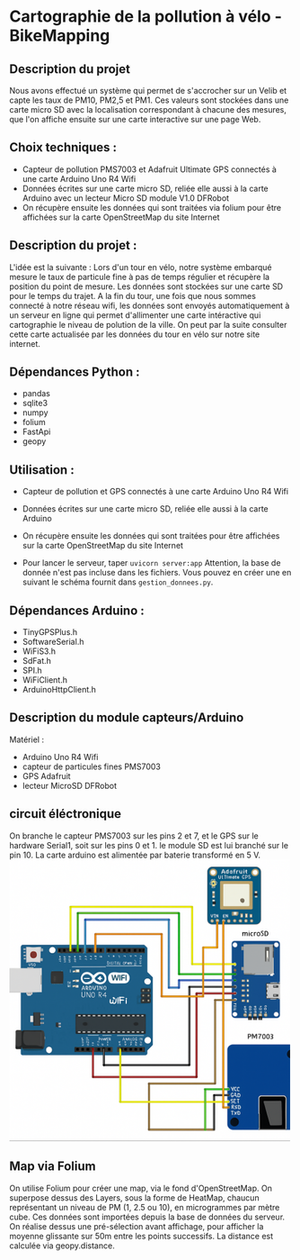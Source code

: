 # Cartographie de la pollution à vélo - BikeMapping

## Description du projet
Nous avons effectué un système qui permet de s'accrocher sur un Velib et capte les taux de PM10, PM2,5 et PM1. Ces valeurs sont stockées dans une carte micro SD avec la localisation correspondant à chacune des mesures, que l'on affiche ensuite sur une carte interactive sur une page Web.

## Choix techniques :
* Capteur de pollution PMS7003 et Adafruit Ultimate GPS connectés à une carte Arduino Uno R4 Wifi
* Données écrites sur une carte micro SD, reliée elle aussi à la carte Arduino avec un lecteur Micro SD module V1.0 DFRobot
* On récupère ensuite les données qui sont traitées via folium pour être affichées sur la carte OpenStreetMap du site Internet

## Description du projet :
L'idée est la suivante : Lors d'un tour en vélo, notre système embarqué mesure le taux de particule fine à pas de temps régulier et récupère la position du point de mesure. Les données sont stockées sur une carte SD pour le temps du trajet. A la fin du tour, une fois que nous sommes connecté à notre réseau wifi, les données sont envoyés automatiquement à un serveur en ligne qui permet d'allimenter une carte intéractive qui cartographie le niveau de polution de la ville. On peut par la suite consulter cette carte actualisée par les données du tour en vélo sur notre site internet.

## Dépendances Python :
* pandas
* sqlite3
* numpy
* folium
* FastApi
* geopy

## Utilisation :
* Capteur de pollution et GPS connectés à une carte Arduino Uno R4 Wifi
* Données écrites sur une carte micro SD, reliée elle aussi à la carte Arduino
* On récupère ensuite les données qui sont traitées pour être affichées sur la carte OpenStreetMap du site Internet

* Pour lancer le serveur, taper `uvicorn server:app`
Attention, la base de donnée n'est pas incluse dans les fichiers. Vous pouvez en créer une en suivant le schéma fournit dans `gestion_donnees.py`.


## Dépendances Arduino : 
* TinyGPSPlus.h
* SoftwareSerial.h
* WiFiS3.h
* SdFat.h
* SPI.h
* WiFiClient.h
* ArduinoHttpClient.h


## Description du module capteurs/Arduino
 Matériel :
 * Arduino Uno R4 Wifi
 * capteur de particules fines PMS7003
 * GPS Adafruit
 * lecteur MicroSD DFRobot

## circuit éléctronique


On branche le capteur PMS7003 sur les pins 2 et 7, et le GPS sur le hardware Serial1, soit sur les pins 0 et 1. le module SD est lui branché sur le pin 10. La carte arduino est alimentée par baterie transformé en 5 V.
<img src="schema_elec.png.png" alt="Schéma de câblage" width="500"/>


## Map via Folium

On utilise Folium pour créer une map, via le fond d'OpenStreetMap. On superpose dessus des Layers, sous la forme de HeatMap, chaucun représentant un niveau de PM (1, 2.5 ou 10), en microgrammes par mètre cube. Ces données sont importées depuis la base de données du serveur. On réalise dessus une pré-sélection avant affichage, pour afficher la moyenne glissante sur 50m entre les points successifs. La distance est calculée via geopy.distance. 
